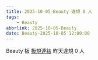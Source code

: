 ```yaml
---
title: 2025-10-05-Beauty 違規 0 人
tags:
    - Beauty
abbrlink: 2025-10-05-Beauty
date: Beauty-2025-10-05 12:00:00
---
```

Beauty 板 [板規連結](https://www.ptt.cc/bbs/Beauty/M.1630069980.A.84B.html)
昨天違規 0 人
